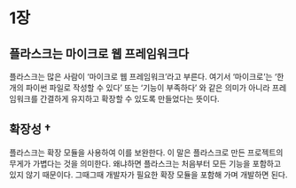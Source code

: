 # 1장

## 플라스크는 마이크로 웹 프레임워크다
플라스크는 많은 사람이 ‘마이크로 웹 프레임워크’라고 부른다. 여기서 ‘마이크로’는 ‘한 개의 파이썬 파일로 작성할 수 있다’ 또는 ‘기능이 부족하다’ 와 같은 의미가 아니라 프레임워크를 간결하게 유지하고 확장할 수 있도록 만들었다는 뜻이다.

## 확장성 †
플라스크는 확장 모듈을 사용하여 이를 보완한다. 이 말은 플라스크로 만든 프로젝트의 무게가 가볍다는 것을 의미한다. 왜냐하면 플라스크는 처음부터 모든 기능을 포함하고 있지 않기 때문이다. 그때그때 개발자가 필요한 확장 모듈을 포함해 가며 개발하면 된다.
